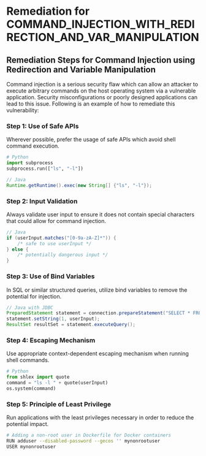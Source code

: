 # Remediation for COMMAND_INJECTION_WITH_REDIRECTION_AND_VAR_MANIPULATION

## Remediation Steps for Command Injection using Redirection and Variable Manipulation
Command injection is a serious security flaw which can allow an attacker to execute arbitrary commands on the host operating system via a vulnerable application. Security misconfigurations or poorly designed applications can lead to this issue. Following is an example of how to remediate this vulnerability:

### Step 1: Use of Safe APIs
Wherever possible, prefer the usage of safe APIs which avoid shell command execution.
```py
# Python
import subprocess
subprocess.run(["ls", "-l"])
```
```java
// Java
Runtime.getRuntime().exec(new String[] {"ls", "-l"});
```

### Step 2: Input Validation
Always validate user input to ensure it does not contain special characters that could allow for command injection.
```java
// Java
if (userInput.matches("[0-9a-zA-Z]*")) {
    /* safe to use userInput */
} else {
    /* potentially dangerous input */
}
```
### Step 3: Use of Bind Variables
In SQL or similar structured queries, utilize bind variables to remove the potential for injection.
```java
// Java with JDBC
PreparedStatement statement = connection.prepareStatement("SELECT * FROM users WHERE name = ?");
statement.setString(1, userInput);
ResultSet resultSet = statement.executeQuery();
```

### Step 4: Escaping Mechanism
Use appropriate context-dependent escaping mechanism when running shell commands.
```py
# Python
from shlex import quote
command = "ls -l " + quote(userInput)
os.system(command)
```

### Step 5: Principle of Least Privilege
Run applications with the least privileges necessary in order to reduce the potential impact.
```bash
# Adding a non-root user in Dockerfile for Docker containers
RUN adduser --disabled-password --gecos '' mynonrootuser
USER mynonrootuser
```